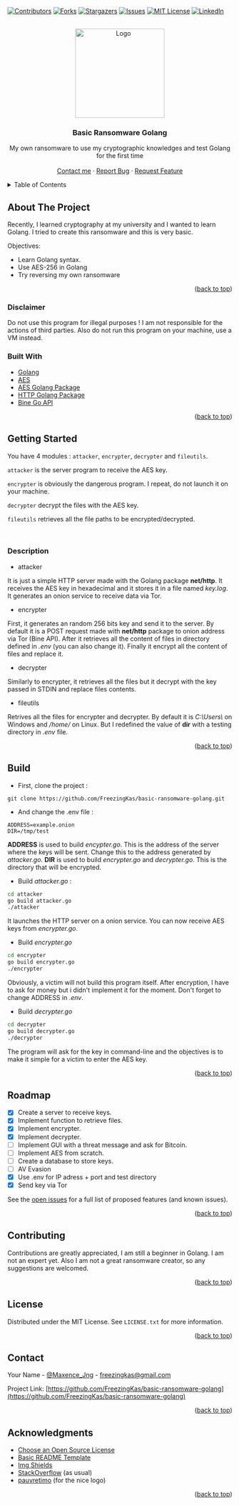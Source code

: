 <div id="top"></div>


[![Contributors][contributors-shield]][contributors-url]
[![Forks][forks-shield]][forks-url]
[![Stargazers][stars-shield]][stars-url]
[![Issues][issues-shield]][issues-url]
[![MIT License][license-shield]][license-url]
[![LinkedIn][linkedin-shield]][linkedin-url]



<!-- PROJECT LOGO -->
<br />
<div align="center">
  <a href="https://github.com/FreezingKas/basic-ransomware-golang">
    <img src="https://svgur.com/i/etn.svg" alt="Logo" width="200" height="200">
  </a>

  <h3 align="center">Basic Ransomware Golang</h3>

  <p align="center">
    My own ransomware to use my cryptographic knowledges and test Golang for the first time
    <br />
    <br />
    <a href="mailto:freezingkas@gmail.com">Contact me</a>
    ·
    <a href="https://github.com/FreezingKas/basic-ransomware-golang/issues">Report Bug</a>
    ·
    <a href="https://github.com/FreezingKas/basic-ransomware-golang/issues">Request Feature</a>
  </p>
</div>



<!-- TABLE OF CONTENTS -->
<details>
  <summary>Table of Contents</summary>
  <ol>
    <li>
      <a href="#about-the-project">About The Project</a>
      <ul>
        <li><a href="#built-with">Built With</a></li>
        <li><a href="#disclaimer">Disclaimer</a></li>
      </ul>
    </li>
    <li>
      <a href="#getting-started">Getting Started</a>
      <ul>
        <li><a href="#description">Description</a></li>
        <li><a href="#build">Build</a></li>
      </ul>
    </li>
    <li><a href="#roadmap">Roadmap</a></li>
    <li><a href="#contributing">Contributing</a></li>
    <li><a href="#license">License</a></li>
    <li><a href="#contact">Contact</a></li>
    <li><a href="#acknowledgments">Acknowledgments</a></li>
  </ol>
</details>



<!-- ABOUT THE PROJECT -->
## About The Project

Recently, I learned cryptography at my university and I wanted to learn Golang. I tried to create this ransomware and this is very basic.

Objectives:
* Learn Golang syntax.
* Use AES-256 in Golang
* Try reversing my own ransomware

<p align="right">(<a href="#top">back to top</a>)</p>

### Disclaimer

Do not use this program for illegal purposes ! I am not responsible for the actions of third parties. Also do not run this program on your machine, use a VM instead.

### Built With

* [Golang](https://go.dev/)
* [AES](https://fr.wikipedia.org/wiki/Advanced_Encryption_Standard/)
* [AES Golang Package](https://pkg.go.dev/crypto/aes)
* [HTTP Golang Package](https://pkg.go.dev/net/http)
* [Bine Go API](https://github.com/cretz/bine/tree/v0.2.0)

<p align="right">(<a href="#top">back to top</a>)</p>

## Getting Started

You have 4 modules : `attacker`, `encrypter`, `decrypter` and `fileutils`. 

`attacker` is the server program to receive the AES key.

`encrypter` is obviously the dangerous program. I repeat, do not launch it on your machine.

`decrypter` decrypt the files with the AES key.

`fileutils` retrieves all the file paths to be encrypted/decrypted.

<br>

### Description

* attacker

It is just a simple HTTP server made with the Golang package **net/http**. It receives the AES key in hexadecimal and it stores it in a file named *key.log*. It generates an onion service to receive data via Tor.

* encrypter

First, it generates an random 256 bits key and send it to the server. By default it is a POST request made with **net/http** package to onion address via Tor (Bine API). After it retrieves all the content of files in directory defined in *.env* (you can also change it). Finally it encrypt all the content of files and replace it.

* decrypter

Similarly to encrypter, it retrieves all the files but it decrypt with the key passed in STDIN and replace files contents.

* fileutils

Retrives all the files for encrypter and decrypter. By default it is *C:\Users\\* on Windows and */home/* on Linux. But I redefined the value of **dir** with a testing directory in *.env* file.


<p align="right">(<a href="#top">back to top</a>)</p>


## Build

* First, clone the project :

```
git clone https://github.com/FreezingKas/basic-ransomware-golang.git
```

* And change the .env file :

```
ADDRESS=example.onion
DIR=/tmp/test
```

**ADDRESS** is used to build *encypter.go*. This is the address of the server where the keys will be sent. Change this to the address generated by *attacker.go*.
**DIR** is used to build *encrypter.go* and *decrypter.go*. This is the directory that will be encrypted.

* Build *attacker.go* :
```sh
cd attacker
go build attacker.go
./attacker
```

It launches the HTTP server on a onion service. You can now receive AES keys from *encrypter.go*.

* Build *encrypter.go*
```sh
cd encrypter
go build encrypter.go
./encrypter
```

Obviously, a victim will not build this program itself. After encryption, I have to ask for money but i didn't implement it for the moment.  Don't forget to change ADDRESS in *.env*.

* Build *decrypter.go*
```sh
cd decrypter
go build decrypter.go
./decrypter
```

The program will ask for the key in command-line and the objectives is to make it simple for a victim to enter the AES key.

<p align="right">(<a href="#top">back to top</a>)</p>

## Roadmap

- [x] Create a server to receive keys.
- [x] Implement function to retrieve files.
- [x] Implement encrypter.
- [x] Implement decrypter.
- [ ] Implement GUI with a threat message and ask for Bitcoin.
- [ ] Implement AES from scratch.
- [ ] Create a database to store keys.
- [ ] AV Evasion
- [x] Use .env for IP adress + port and test directory
- [x] Send key via Tor

See the [open issues](https://github.com/othneildrew/Best-README-Template/issues) for a full list of proposed features (and known issues).

<p align="right">(<a href="#top">back to top</a>)</p>

## Contributing

Contributions are greatly appreciated, I am still a beginner in Golang. I am not an expert yet. Also I am not a great ransomware creator, so any suggestions are welcomed.

<p align="right">(<a href="#top">back to top</a>)</p>

## License

Distributed under the MIT License. See `LICENSE.txt` for more information.

<p align="right">(<a href="#top">back to top</a>)</p>

## Contact

Your Name - [@Maxence_Jng](https://twitter.com/Maxence_Jng) - freezingkas@gmail.com

Project Link: [https://github.com/FreezingKas/basic-ransomware-golang](https://github.com/FreezingKas/basic-ransomware-golang)

<p align="right">(<a href="#top">back to top</a>)</p>


## Acknowledgments

* [Choose an Open Source License](https://choosealicense.com)
* [Basic README Template](https://github.com/othneildrew/Best-README-Template)
* [Img Shields](https://shields.io)
* [StackOverflow](https://stackoverflow.com) (as usual)
* [pauvretimo](https://github.com/pauvretimo) (for the nice logo)

<p align="right">(<a href="#top">back to top</a>)</p>


[contributors-shield]: https://img.shields.io/github/contributors/FreezingKas/basic-ransomware-golang.svg?style=for-the-badge
[contributors-url]: https://github.com/FreezingKas/basic-ransomware-golang/graphs/contributors
[forks-shield]: https://img.shields.io/github/forks/FreezingKas/basic-ransomware-golang.svg?style=for-the-badge
[forks-url]: https://github.com/FreezingKas/basic-ransomware-golang/network/members
[stars-shield]: https://img.shields.io/github/stars/FreezingKas/basic-ransomware-golang.svg?style=for-the-badge
[stars-url]: https://github.com/FreezingKas/basic-ransomware-golang/stargazers
[issues-shield]: https://img.shields.io/github/issues/FreezingKas/basic-ransomware-golang.svg?style=for-the-badge
[issues-url]: https://github.com/othneildrew/Best-README-Template/issues
[license-shield]: https://img.shields.io/github/license/FreezingKas/basic-ransomware-golang.svg?style=for-the-badge
[license-url]: https://github.com/FreezingKas/basic-ransomware-golang/blob/master/LICENSE.txt
[linkedin-shield]: https://img.shields.io/badge/-LinkedIn-black.svg?style=for-the-badge&logo=linkedin&colorB=555
[linkedin-url]: https://www.linkedin.com/in/maxence-jung-69501a1a3/
